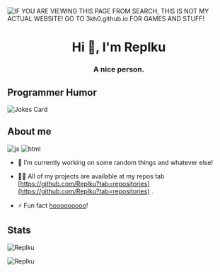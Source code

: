 <img alt="IF YOU ARE VIEWING THIS PAGE FROM SEARCH, THIS IS NOT MY ACTUAL WEBSITE! GO TO 3kh0.github.io FOR GAMES AND STUFF!" src="https://readme-typing-svg.herokuapp.com?vCenter=true&lines=Hello!+I+am+Echo!;HTML+Coder;JavaScript+Game+maker;Talk+to+me+on+my+discord!">
<h1 align="center">Hi 👋, I'm Replku</h1>
<h3 align="center">A nice person.</h3>
<h2>Programmer Humor</h2>
<img src="https://readme-jokes.vercel.app/api" alt="Jokes Card" />
<h2>About me</h2>
<p align="left"> 
  <img src="https://img.shields.io/badge/Knows a bit of-JavaScript-blue/?logo=javascript&logoColor=warning&color=yellow" alt="js">
  <img src="https://img.shields.io/badge/Knows-Python-blue/?logo=python&logoColor=warning&color=blue,yellow" alt="html">
  

- 🔭 I’m currently working on some random things and whatever else!

<!-- - 🤝 I’m looking for help with [my website](https://github.com/3kh0/3kh0.github.io/). Make a pull if you can!  -->

- 👨‍💻 All of my projects are available at my repos tab [https://github.com/Replku?tab=repositories](https://github.com/Replku?tab=repositories) .


- ⚡ Fun fact [hooooooooo](https://hooooooooo.com/)!




<h2 align="left">Stats</h2>

<p><img  src="https://github-readme-stats.vercel.app/api/top-langs?username=Replku&show_icons=true&theme=dark&locale=en&langs_count=10&layout=compact" alt="Replku" /></p>
<p><img src="https://github-readme-streak-stats.herokuapp.com/?user=Replku&theme=dark" alt="Replku" /></p><br>
  </html>


</html>
